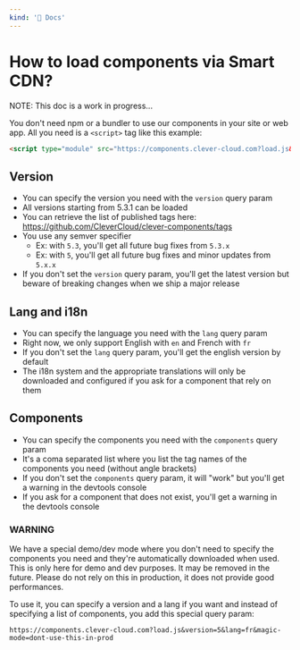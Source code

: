 ```yaml
---
kind: '📌 Docs'
---
```

# How to load components via Smart CDN?

NOTE: This doc is a work in progress...

You don't need npm or a bundler to use our components in your site or web app.
All you need is a `<script>` tag like this example:

```html
<script type="module" src="https://components.clever-cloud.com?load.js&version=5.3.1&lang=fr&components=cc-toggle,cc-tile-requests"></script>
```

## Version

* You can specify the version you need with the `version` query param
* All versions starting from 5.3.1 can be loaded
* You can retrieve the list of published tags here: https://github.com/CleverCloud/clever-components/tags
* You use any semver specifier
  * Ex: with `5.3`, you'll get all future bug fixes from `5.3.x` 
  * Ex: with `5`, you'll get all future bug fixes and minor updates from `5.x.x`
* If you don't set the `version` query param, you'll get the latest version but beware of breaking changes when we ship a major release 

## Lang and i18n

* You can specify the language you need with the `lang` query param
* Right now, we only support English with `en` and French with `fr`
* If you don't set the `lang` query param, you'll get the english version by default
* The i18n system and the appropriate translations will only be downloaded and configured if you ask for a component that rely on them

## Components

* You can specify the components you need with the `components` query param
* It's a coma separated list where you list the tag names of the components you need (without angle brackets)
* If you don't set the `components` query param, it will "work" but you'll get a warning in the devtools console
* If you ask for a component that does not exist, you'll get a warning in the devtools console

### WARNING

We have a special demo/dev mode where you don't need to specify the components you need and they're automatically downloaded when used.
This is only here for demo and dev purposes.
It may be removed in the future.
Please do not rely on this in production, it does not provide good performances.

To use it, you can specify a version and a lang if you want and instead of specifying a list of components, you add this special query param:

```
https://components.clever-cloud.com?load.js&version=5&lang=fr&magic-mode=dont-use-this-in-prod
```
